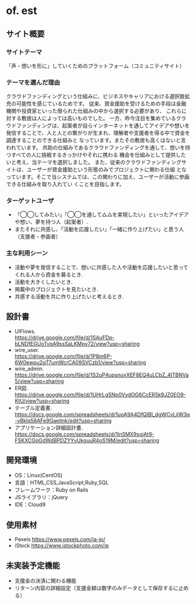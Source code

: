 # of.  est

## サイト概要
### サイトテーマ
「声・想いを形に」していくためのプラットフォーム（コミュニティサイト）

### テーマを選んだ理由
クラウドファンディングという仕組みに、ビジネスやキャリアにおける選択肢拡充の可能性を感じているためです。
従来、資金援助を受けるための手段は金融機関や投資家といった限られた仕組みの中から選択する必要があり、
これらに対する敷居は人によっては高いものでした。
一方、昨今注目を集めているクラウドファンディングは、起案者が自らインターネットを通してアイデアや想いを
発信することで、人と人との繋がりが生まれ、理解者や支援者を得る中で資金を調達することのできる仕組みと
なっています。またその敷居も高くはないと言われています。
共助の仕組みであるクラウドファンディングを通して、想いを持つすべての人に挑戦するきっかけやそれに携わる
機会を仕組みとして提供したいと考え、当テーマを選択しました。
また、従来のクラウドファンディングサイトは、ユーザーが資金援助という形態のみでプロジェクトに関わる仕組
となっています。そこで当システムでは、この関わりに加え、ユーザーが活動に参画できる仕組みを取り入れてい
くことを目指します。

### ターゲットユーザ
- 「◯◯してみたい」「◯◯を通して△△を実現したい」といったアイデアや想い、夢を持つ人（起案者）.
- またそれに共感し、「活動を応援したい」「一緒に作り上げたい」と思う人（支援者・参画者）

### 主な利用シーン
- 活動や夢を発信することで、想いに共感した人や活動を応援したいと思ってくれる人から資金を募るとき.
- 活動を大きくしたいとき.
- 掲載中のプロジェクトを見たいとき.
- 共感する活動を共に作り上げたいと考えるとき.

## 設計書
- UIFlows.  
<https://drive.google.com/file/d/1SAuFDp-bLNDfEGUoTvqA9ssSaLKMpv72/view?usp=sharing>
- wire_user.  
<https://drive.google.com/file/d/1P8m6P-6W0ewpu2qT7umWcrCA09SVCzb1/view?usp=sharing>
- wire_admin.  
<https://drive.google.com/file/d/1S2uP4upsnuvXEF8EQ4uLCbZ_4ITBNVa5/view?usp=sharing>
- ER図.  
<https://drive.google.com/file/d/1UHrLgSNp0VydOG6CcER5k9JZ0EO9-KtU/view?usp=sharing>
- テーブル定義書.  
<https://docs.google.com/spreadsheets/d/1upA9A4DfQIBI_dgWCvLiiW3q-vBklq58AFe9Gaeitnk/edit?usp=sharing>
- アプリケーション詳細設計書.  
<https://docs.google.com/spreadsheets/d/1InSMX9sojAt9-FSKXCGpGdWdBPDZYYvUkguuR4oS19M/edit?usp=sharing>

## 開発環境
- OS：Linux(CentOS)
- 言語：HTML,CSS,JavaScript,Ruby,SQL
- フレームワーク：Ruby on Rails
- JSライブラリ：jQuery
- IDE：Cloud9

## 使用素材
- Pexels https://www.pexels.com/ja-jp/
- iStock https://www.istockphoto.com/jp

## 未実装予定機能
- 支援金の決済に関わる機能
- リターン内容の詳細設定（支援金額は数字のみデータとして保存するに止める）
